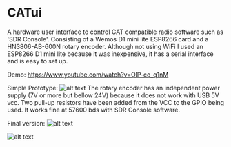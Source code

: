 # CATui
A hardware user interface to control CAT compatible radio software such as 'SDR Console'. Consisting of a Wemos D1 mini lite ESP8266 card and a HN3806-AB-600N rotary encoder. Although not using WiFi I used an ESP8266 D1 mini lite because it was inexpensive, it has a serial interface and is easy to set up.

Demo:
https://www.youtube.com/watch?v=OlP-co_q1nM

Simple Prototype:
![alt text](https://github.com/Potatof/cathui/blob/master/docs/proto.jpg)
The rotary encoder has an independent power supply (7V or more but bellow 24V) because it does not work with USB 5V vcc.
Two pull-up resistors have been added from the VCC to the GPIO being used.
It works fine at 57600 bds with SDR Console software.

Final version:
![alt text](https://github.com/Potatof/cathui/blob/master/docs/final.jpg)

![alt text](https://github.com/Potatof/cathui/blob/master/docs/finalzoom.jpg)
